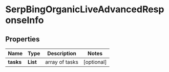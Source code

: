 # SerpBingOrganicLiveAdvancedResponseInfo


## Properties

| Name | Type | Description | Notes |
|------------ | ------------- | ------------- | -------------|
**tasks** | **List<SerpBingOrganicLiveAdvancedTaskInfo>** | array of tasks |[optional]|